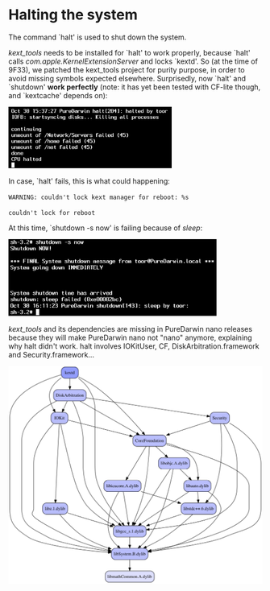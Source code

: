 Halting the system
==================
The command `halt' is used to shut down the system.

*kext_tools* needs to be installed for \`halt' to work properly, because \`halt' calls *com.apple.KernelExtensionServer* and locks \`kextd'.
So (at the time of 9F33), we patched the kext_tools project for purity purpose, in order to avoid missing symbols expected elsewhere.
Surprisedly, now \`halt' and \`shutdown' **work perfectly** (note: it has yet been tested with CF-lite though, and \`kextcache' depends on):


![](/img/developers/halt/halt%20in%20puredarwin.png)

In case, \`halt' fails, this is what could happening:


`WARNING: couldn't lock kext manager for reboot: %s`

`couldn't lock for reboot`


At this time, `shutdown -s now' is failing because of *sleep*:


![](/img/developers/halt/shutdown%20failing.png)


*kext_tools* and its dependencies are missing in PureDarwin nano releases because they will make PureDarwin nano not "nano" anymore, explaining why halt didn't work. halt involves IOKitUser, CF, DiskArbitration.framework and Security.framework...

![](/img/developers/halt/kextd.png)

